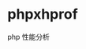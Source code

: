 # phpxhprof
php 性能分析

<?php

require 'vendor/autoload.php';

//\king192\phpxhprof\xhprof::test();
\king192\phpxhprof\xhprof::enable();
var_dump(true);
for ($i=0; $i < 5; $i++) { 
	echo $i;
}
tttt();
$link = \king192\phpxhprof\xhprof::disable();
echo $link;

function tttt() {
	sleep(3);
	echo '复制链接访问会有惊喜：';
}
